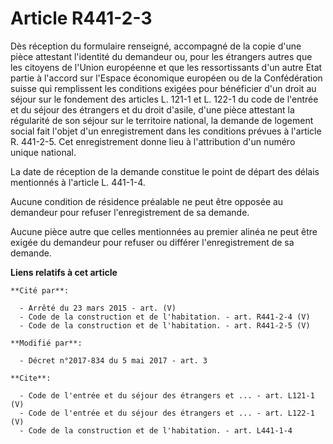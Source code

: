 # Article R441-2-3

Dès réception du formulaire renseigné, accompagné de la copie d'une pièce attestant l'identité du demandeur ou, pour les
étrangers autres que les citoyens de l'Union européenne et que les ressortissants d'un autre Etat partie à l'accord sur
l'Espace économique européen ou de la Confédération suisse qui remplissent les conditions exigées pour bénéficier d'un droit
au séjour sur le fondement des articles L. 121-1 et L. 122-1 du code de l'entrée et du séjour des étrangers et du droit
d'asile, d'une pièce attestant la régularité de son séjour sur le territoire national, la demande de logement social fait
l'objet d'un enregistrement dans les conditions prévues à l'article R. 441-2-5. Cet enregistrement donne lieu à l'attribution
d'un numéro unique national. 

La date de réception de la demande constitue le point de départ des délais mentionnés à l'article L. 441-1-4. 

Aucune condition de résidence préalable ne peut être opposée au demandeur pour refuser l'enregistrement de sa demande. 

Aucune pièce autre que celles mentionnées au premier alinéa ne peut être exigée du demandeur pour refuser ou différer
l'enregistrement de sa demande.

**Liens relatifs à cet article**

	**Cité par**:

	  - Arrêté du 23 mars 2015 - art. (V)
	  - Code de la construction et de l'habitation. - art. R441-2-4 (V)
	  - Code de la construction et de l'habitation. - art. R441-2-5 (V)

	**Modifié par**:

	  - Décret n°2017-834 du 5 mai 2017 - art. 3

	**Cite**:

	  - Code de l'entrée et du séjour des étrangers et ... - art. L121-1 (V)
	  - Code de l'entrée et du séjour des étrangers et ... - art. L122-1 (V)
	  - Code de la construction et de l'habitation. - art. L441-1-4
